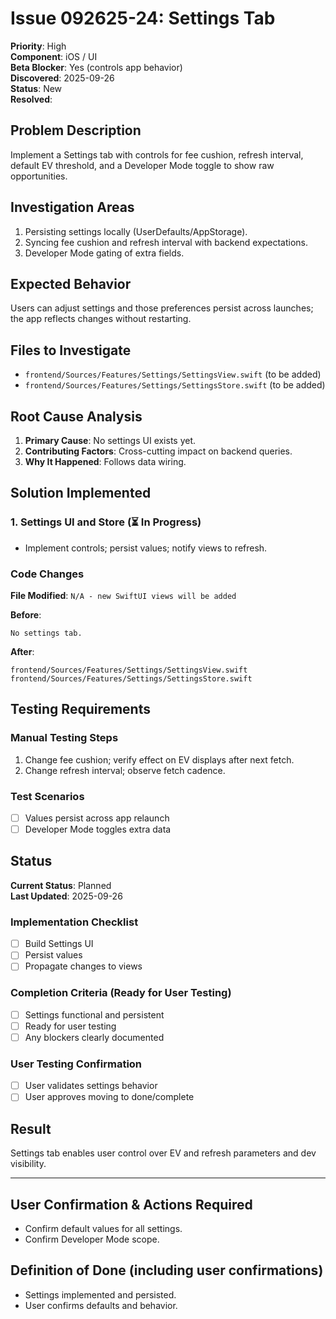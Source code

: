 # Issue 092625-24: Settings Tab

**Priority**: High  
**Component**: iOS / UI  
**Beta Blocker**: Yes (controls app behavior)  
**Discovered**: 2025-09-26  
**Status**: New  
**Resolved**: 

## Problem Description

Implement a Settings tab with controls for fee cushion, refresh interval, default EV threshold, and a Developer Mode toggle to show raw opportunities.

## Investigation Areas

1. Persisting settings locally (UserDefaults/AppStorage).  
2. Syncing fee cushion and refresh interval with backend expectations.  
3. Developer Mode gating of extra fields.  

## Expected Behavior

Users can adjust settings and those preferences persist across launches; the app reflects changes without restarting.

## Files to Investigate

- `frontend/Sources/Features/Settings/SettingsView.swift` (to be added)  
- `frontend/Sources/Features/Settings/SettingsStore.swift` (to be added)  

## Root Cause Analysis

1. **Primary Cause**: No settings UI exists yet.  
2. **Contributing Factors**: Cross-cutting impact on backend queries.  
3. **Why It Happened**: Follows data wiring.  

## Solution Implemented

### 1. Settings UI and Store (⏳ In Progress)
- Implement controls; persist values; notify views to refresh.  

### Code Changes

**File Modified**: `N/A - new SwiftUI views will be added`

**Before**:
```text
No settings tab.
```

**After**:
```text
frontend/Sources/Features/Settings/SettingsView.swift
frontend/Sources/Features/Settings/SettingsStore.swift
```

## Testing Requirements

### Manual Testing Steps
1. Change fee cushion; verify effect on EV displays after next fetch.  
2. Change refresh interval; observe fetch cadence.  

### Test Scenarios
- [ ] Values persist across app relaunch  
- [ ] Developer Mode toggles extra data  

## Status

**Current Status**: Planned  
**Last Updated**: 2025-09-26

### Implementation Checklist
- [ ] Build Settings UI  
- [ ] Persist values  
- [ ] Propagate changes to views  

### Completion Criteria (Ready for User Testing)
- [ ] Settings functional and persistent  
- [ ] Ready for user testing  
- [ ] Any blockers clearly documented  

### User Testing Confirmation
- [ ] User validates settings behavior  
- [ ] User approves moving to done/complete  

## Result

Settings tab enables user control over EV and refresh parameters and dev visibility.

---

## User Confirmation & Actions Required

- Confirm default values for all settings.  
- Confirm Developer Mode scope.  

## Definition of Done (including user confirmations)

- Settings implemented and persisted.  
- User confirms defaults and behavior.
